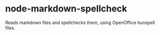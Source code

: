 node-markdown-spellcheck
========================

Reads markdown files and spellchecks them, using OpenOffice hunspell files.
